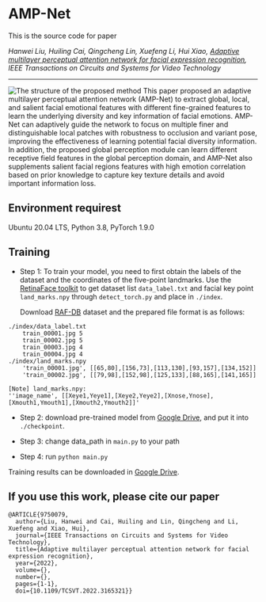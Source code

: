 AMP-Net
===

This is the source code for paper

*Hanwei Liu, Huiling Cai, Qingcheng Lin, Xuefeng Li, Hui Xiao, [Adaptive multilayer perceptual attention network for facial expression recognition](https://click.endnote.com/viewer?doi=10.1109/TCSVT.2022.3165321&route=6), IEEE Transactions on Circuits and Systems for Video Technology*





---

![The structure of the proposed method](https://github.com/liuhw01/AMP-Net/blob/main/checkpoint/proposed%20method.png)
This paper proposed an adaptive multilayer perceptual attention network (AMP-Net) to extract global, local, and salient facial emotional features with different fine-grained features to learn the underlying diversity and key information of facial emotions. AMP-Net can adaptively guide the network to focus on multiple finer and distinguishable local patches with robustness to occlusion and variant pose, improving the effectiveness of learning potential facial diversity information. In addition, the proposed global perception module can learn different receptive field features in the global perception domain, and AMP-Net also supplements salient facial regions features with high emotion correlation based on prior knowledge to capture key texture details and avoid important information loss. 

## Environment requirest
Ubuntu 20.04 LTS, Python 3.8, PyTorch 1.9.0


## Training
* Step 1: To train your model, you need to first obtain the labels of the dataset and the coordinates of the five-point landmarks. Use the [RetinaFace toolkit](https://github.com/biubug6/Pytorch_Retinaface) to get dataset list `data_label.txt` and facial key point `land_marks.npy` through `detect_torch.py` and place in `./index`.
    
    Download [RAF-DB](http://www.whdeng.cn/raf/model1.html) dataset  and the prepared file format is as follows:
```
./index/data_label.txt
    train_00001.jpg 5
    train_00002.jpg 5
    train_00003.jpg 4
    train_00004.jpg 4
./index/land_marks.npy
    'train_00001.jpg', [[65,80],[156,73],[113,130],[93,157],[134,152]]
    'train_00002.jpg', [[79,98],[152,98],[125,133],[88,165],[141,165]]

[Note] land_marks.npy:  
''image_name', [[Xeye1,Yeye1],[Xeye2,Yeye2],[Xnose,Ynose],[Xmouth1,Ymouth1],[Xmouth2,Ymouth2]]'
```




* Step 2: download pre-trained model from [Google Drive](https://drive.google.com/file/d/11KU4hI-kTgIsgmZqSj8Mt-WvTjFAFld0/view?usp=sharing), and put it into `./checkpoint`.

* Step 3: change data_path in `main.py` to your path

* Step 4: run `python main.py`

Training results can be downloaded in [Google Drive](https://drive.google.com/drive/folders/1isqsXl-6sQ0N2CK4MPpiS9ZtZ4oSwrL_?usp=sharing).

## If you use this work, please cite our paper

```
@ARTICLE{9750079,
  author={Liu, Hanwei and Cai, Huiling and Lin, Qingcheng and Li, Xuefeng and Xiao, Hui},
  journal={IEEE Transactions on Circuits and Systems for Video Technology}, 
  title={Adaptive multilayer perceptual attention network for facial expression recognition}, 
  year={2022},
  volume={},
  number={},
  pages={1-1},
  doi={10.1109/TCSVT.2022.3165321}}
```

